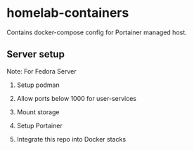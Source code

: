 # homelab-containers

Contains docker-compose config for Portainer managed host.

## Server setup

Note: For Fedora Server

1. Setup podman

2. Allow ports below 1000 for user-services

3. Mount storage

4. Setup Portainer

5. Integrate this repo into Docker stacks
